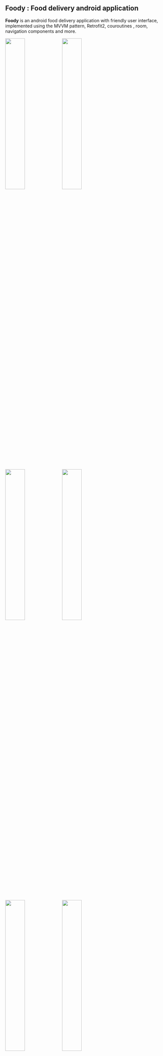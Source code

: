 ## Foody : Food delivery android application


__Foody__ is an android food delivery application with friendly user interface, implemented using the MVVM pattern, Retrofit2, couroutines , room, navigation components and more.

<p float = "left">
<img src = "https://user-images.githubusercontent.com/87112510/163689862-ef6c3c94-bb4c-49a6-bc5c-1362184289fa.png" width = "35%">
<img src = "https://user-images.githubusercontent.com/87112510/163689627-cca4ef79-20b1-4823-b4b5-7bc6faa775b0.png" width = "35%">
<img src = "https://user-images.githubusercontent.com/87112510/163718193-714e851a-037e-420d-9cee-feb1bdecd26d.png" width = "35%">
<img src = "https://user-images.githubusercontent.com/87112510/163689586-f35a8b03-ee1e-4893-97c5-425cc9824ad5.png" width = "35%">
<img src = "https://user-images.githubusercontent.com/87112510/163718208-1b974f8a-d730-482a-945d-49e2e347504c.png" width = "35%">
<img src = "https://user-images.githubusercontent.com/87112510/163689614-8544d18c-61aa-4042-a28a-1a77f95465d8.png" width = "35%">
<img src = "https://user-images.githubusercontent.com/87112510/163718203-980e748f-94d0-4619-aa60-988b80fb1b5c.png" width = "35%">
<img src = "https://user-images.githubusercontent.com/87112510/163688221-6b117957-ba8e-4f9e-b5fd-6d4a48f513ad.png" width = "35%">
<img src = "https://user-images.githubusercontent.com/87112510/163688323-ed9b9fa3-b9cb-4cd3-8d78-d09dbd3c2c29.png" width = "35%">
 <img src = "https://user-images.githubusercontent.com/87112510/163719057-26620056-0bb1-45eb-a567-730928acdfe7.png" width = "35%">
<img src = "https://user-images.githubusercontent.com/87112510/163688454-a306ac3f-b704-473d-a58b-08a99a3b86e8.png" width = "35%">
<img src = "https://user-images.githubusercontent.com/87112510/163718571-ccf55503-2107-4fd9-8dd6-92014c7b0e09.png" width = "35%">
<p/>

# Architecture
The architecture of this application relies and complies with the following points below:
- __A single-activity architectur__, using the Navigation Components to manage fragment operations.
- __Pattern Model-View-ViewModel (MVVM)__ which facilitates a separation of development of the graphical user interface.
- __Android architecture components__ which help to keep the application robust, testable, and maintainable.
![Alt text](https://user.oc-static.com/upload/2021/12/06/16387959038246_image34.png)

# Technologies used
- __Kotlin & Java-__ As a programming language.
- __Firebase Authentification-__ To sign in user .
- __Cloud Firestore-__ To store user informations and orders.
- __Coroutines-__ For multithreading while handling requests to the server and local database.
- __Retrofit-__ A type-safe HTTP client for Android and Java.
- __LiveData-__ notifies views of any database changes in an observer way.
- __ViewModel-__ to store and manage UI-related data in a lifecycle conscious way.
- __Room DB-__ To manage SQLite database easily and avoid a lot boilerplate code.
- __Glide-__ It is a fast and efficient open source media management and image loading framework for Android that wraps media decoding, memory and disk caching, and resource pooling into a simple and easy to use interface.
- __View Binding-__ to declaratively bind UI components in layouts to data sources.
- __Material Design-__ an adaptable system of guidelines, components, and tools that support the best practices of user interface design. 

# Used API 
It's a custom API designed using <a href="https://designer.mocky.io" > Mocky .
# How to install the project
Download the apk from release.

# Contributors 

<a href="https://github.com/NadiaHass">
 Nadia
 <br/>
 <a href="https://github.com/Ahmed336-cell">
 Ahmed
 
